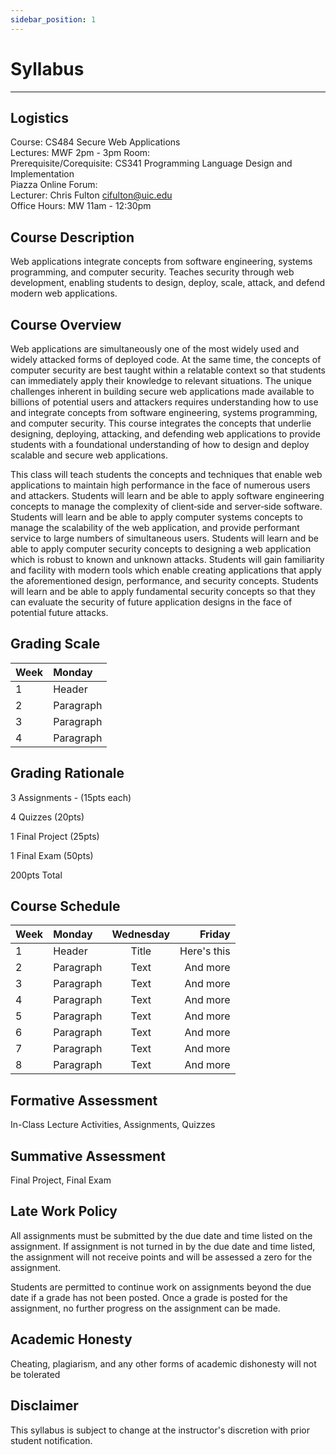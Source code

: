 ```yaml
---
sidebar_position: 1
---
```


# Syllabus
-------------------------------------------------------



## Logistics

Course: CS484 Secure Web Applications  
Lectures: MWF 2pm - 3pm Room:  
Prerequisite/Corequisite: CS341 Programming Language Design and Implementation  
Piazza Online Forum:  
Lecturer: Chris Fulton cifulton@uic.edu  
Office Hours: MW 11am - 12:30pm  

## Course Description

Web applications integrate concepts from software engineering, systems programming, and computer security. Teaches security through web development, enabling students to design, deploy, scale, attack, and defend modern web applications. 

## Course Overview

Web applications are simultaneously one of the most widely used and widely attacked forms of deployed code. At the same time, the concepts of computer security are best taught within a relatable context so that students can immediately apply their knowledge to relevant situations. The unique challenges inherent in building secure web applications made available to billions of potential users and attackers requires understanding how to use and integrate concepts from software engineering, systems programming, and computer security. This course integrates the concepts that underlie designing, deploying, attacking, and defending web applications to provide students with a foundational understanding of how to design and deploy scalable and secure web applications.

This class will teach students the concepts and techniques that enable web applications to maintain high performance in the face of numerous users and attackers. Students will learn and be able to apply software engineering concepts to manage the complexity of client‐side and server‐side software. Students will learn and be able to apply computer systems concepts to manage the scalability of the web application, and provide performant service to large numbers of simultaneous users. Students will learn and be able to apply computer security concepts to designing a web application which is robust to known and unknown attacks. Students will gain familiarity and facility with modern tools which enable creating applications that apply the aforementioned design, performance, and security concepts. Students will learn and be able to apply fundamental security concepts so that they can evaluate the security of future application designs in the face of potential future attacks.

## Grading Scale
| Week | Monday      |
| :--- | :---        |
|1     | Header      |
|2     | Paragraph   |
|3     | Paragraph   |
|4     | Paragraph   |


## Grading Rationale

3 Assignments - (15pts each)  

4 Quizzes (20pts)  

1 Final Project (25pts)  

1 Final Exam (50pts)  

200pts Total  

## Course Schedule

| Week | Monday      | Wednesday   | Friday        |
| :--- | :---        |    :----:   |          ---: |
|1     | Header      | Title       | Here's this   |
|2     | Paragraph   | Text        | And more      |
|3     | Paragraph   | Text        | And more      |
|4     | Paragraph   | Text        | And more      |
|5     | Paragraph   | Text        | And more      |
|6     | Paragraph   | Text        | And more      |
|7     | Paragraph   | Text        | And more      |
|8     | Paragraph   | Text        | And more      |

## Formative Assessment

In-Class Lecture Activities, Assignments, Quizzes

## Summative Assessment

Final Project, Final Exam

## Late Work Policy

All assignments must be submitted by the due date and time listed on the assignment. If assignment is not turned in by the due date and time listed, the assignment will not receive points and will be assessed a zero for the assignment.

Students are permitted to continue work on assignments beyond the due date if a grade has not been posted. Once a grade is posted for the assignment, no further progress on the assignment can be made.

## Academic Honesty

Cheating, plagiarism, and any other forms of academic dishonesty will not be tolerated

## Disclaimer
This syllabus is subject to change at the instructor's discretion with prior student notification.
